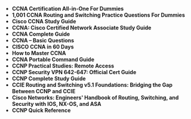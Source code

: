 <ul>
 <li><b><a target="_blank" href="https://github.com/manjunath5496/CCNA-CCNP-Books/blob/master/cna(1).pdf" style="text-decoration:none;">CCNA Certification All-in-One For Dummies </a></b></li>

<li><b><a target="_blank" href="https://github.com/manjunath5496/CCNA-CCNP-Books/blob/master/cna(2).pdf" style="text-decoration:none;">1,001 CCNA Routing and Switching Practice Questions For Dummies </a></b></li>  

<li><b><a target="_blank" href="https://github.com/manjunath5496/CCNA-CCNP-Books/blob/master/cna(3).pdf" style="text-decoration:none;">Cisco CCNA Study Guide</a></b></li>
                               
 <li><b><a target="_blank" href="https://github.com/manjunath5496/CCNA-CCNP-Books/blob/master/cna(4).rar" style="text-decoration:none;">CCNA: Cisco Certified Network Associate Study Guide</a></b></li> 

  <li><b><a target="_blank" href="https://github.com/manjunath5496/CCNA-CCNP-Books/blob/master/cna(5).pdf" style="text-decoration:none;">CCNA Complete Guide</a></b></li>   

 <li><b><a target="_blank" href="https://github.com/manjunath5496/CCNA-CCNP-Books/blob/master/cna(6).pdf" style="text-decoration:none;">CCNA – Basic Questions</a></b></li>
                <li><b><a target="_blank" href="https://github.com/manjunath5496/CCNA-CCNP-Books/blob/master/cna(7).pdf" style="text-decoration:none;">CISCO CCNA in 60 Days</a></b></li>  
         <li><b><a target="_blank" href="https://github.com/manjunath5496/CCNA-CCNP-Books/blob/master/cna(8).pdf" style="text-decoration:none;">How to Master CCNA </a></b></li>                 
 <li><b><a target="_blank" href="https://github.com/manjunath5496/CCNA-CCNP-Books/blob/master/cna(9).pdf" style="text-decoration:none;">CCNA Portable Command Guide</a></b></li>                              

 <li><b><a target="_blank" href="https://github.com/manjunath5496/CCNA-CCNP-Books/blob/master/cna(10).pdf" style="text-decoration:none;">CCNP Practical Studies: Remote Access</a></b></li>
                
 <li><b><a target="_blank" href="https://github.com/manjunath5496/CCNA-CCNP-Books/blob/master/cna(11).pdf" style="text-decoration:none;"> CCNP Security VPN 642-647: Official Cert Guide   </a></b></li>                              
<li><b><a target="_blank" href="https://github.com/manjunath5496/CCNA-CCNP-Books/blob/master/cna(12).rar" style="text-decoration:none;"> CCNP Complete Study Guide </a></b></li>

  <li><b><a target="_blank" href="https://github.com/manjunath5496/CCNA-CCNP-Books/blob/master/cna(13).pdf" style="text-decoration:none;">CCIE Routing and Switching v5.1 Foundations: Bridging the Gap Between CCNP and CCIE </a></b></li>
                
 <li><b><a target="_blank" href="https://github.com/manjunath5496/CCNA-CCNP-Books/blob/master/cna(14).pdf" style="text-decoration:none;"> Cisco Networks: Engineers' Handbook of Routing, Switching, and Security with IOS, NX-OS, and ASA  </a></b></li>                              
<li><b><a target="_blank" href="https://github.com/manjunath5496/CCNA-CCNP-Books/blob/master/cna(15).pdf" style="text-decoration:none;">CCNP Quick Reference </a></b></li>


                                  

</ul>
